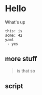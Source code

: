 # Hello

What's up

``` taml
this: is
some: 42
yaml
 - yes
```

## more stuff

> is that so

## script

<script>document.title="shabloofski";</script>